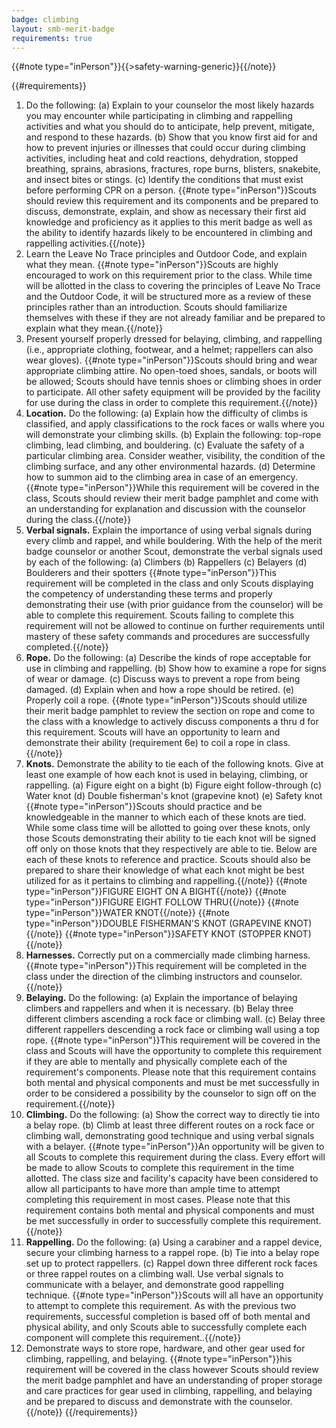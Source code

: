 ```yaml
---
badge: climbing
layout: smb-merit-badge
requirements: true
---
```


{{#note type="inPerson"}}{{>safety-warning-generic}}{{/note}}

{{#requirements}}
1. Do the following:
    (a) Explain to your counselor the most likely hazards you may encounter while participating in climbing and rappelling activities and what you should do to anticipate, help prevent, mitigate, and respond to these hazards.
    (b) Show that you know first aid for and how to prevent injuries or illnesses that could occur during climbing activities, including heat and cold reactions, dehydration, stopped breathing, sprains, abrasions, fractures, rope burns, blisters, snakebite, and insect bites or stings.
    (c) Identify the conditions that must exist before performing CPR on a person.
    {{#note type="inPerson"}}Scouts should review this requirement and its components and be prepared to discuss, demonstrate, explain, and show as necessary their first aid knowledge and proficiency as it applies to this merit badge as well as the ability to identify hazards likely to be encountered in climbing and rappelling activities.{{/note}}
2. Learn the Leave No Trace principles and Outdoor Code, and explain what they mean.
    {{#note type="inPerson"}}Scouts are highly encouraged to work on this requirement prior to the class. While time will be allotted in the class to covering the principles of Leave No Trace and the Outdoor Code, it will be structured more as a review of these principles rather than an introduction. Scouts should familiarize themselves with these if they are not already familiar and be prepared to explain what they mean.{{/note}}
3. Present yourself properly dressed for belaying, climbing, and rappelling (i.e., appropriate clothing, footwear, and a helmet; rappellers can also wear gloves).
    {{#note type="inPerson"}}Scouts should bring and wear appropriate climbing attire. No open-toed shoes, sandals, or boots will be allowed; Scouts should have tennis shoes or climbing shoes in order to participate. All other safety equipment will be provided by the facility for use during the class in order to complete this requirement.{{/note}}
4. **Location.** Do the following:
    (a) Explain how the difficulty of climbs is classified, and apply classifications to the rock faces or walls where you will demonstrate your climbing skills.
    (b) Explain the following: top-rope climbing, lead climbing, and bouldering.
    (c) Evaluate the safety of a particular climbing area. Consider weather, visibility, the condition of the climbing surface, and any other environmental hazards.
    (d) Determine how to summon aid to the climbing area in case of an emergency.
    {{#note type="inPerson"}}While this requirement will be covered in the class, Scouts should review their merit badge pamphlet and come with an understanding for explanation and discussion with the counselor during the class.{{/note}}
5. **Verbal signals.** Explain the importance of using verbal signals during every climb and rappel, and while bouldering. With the help of the merit badge counselor or another Scout, demonstrate the verbal signals used by each of the following:
    (a) Climbers
    (b) Rappellers
    (c) Belayers
    (d) Boulderers and their spotters
    {{#note type="inPerson"}}This requirement will be completed in the class and only Scouts displaying the competency of understanding these terms and properly demonstrating their use (with prior guidance from the counselor) will be able to complete this requirement. Scouts failing to complete this requirement will not be allowed to continue on further requirements until mastery of these safety commands and procedures are successfully completed.{{/note}}
6. **Rope.** Do the following:
    (a) Describe the kinds of rope acceptable for use in climbing and rappelling.
    (b) Show how to examine a rope for signs of wear or damage.
    (c) Discuss ways to prevent a rope from being damaged.
    (d) Explain when and how a rope should be retired.
    (e) Properly coil a rope.
    {{#note type="inPerson"}}Scouts should utilize their merit badge pamphlet to review the section on rope and come to the class with a knowledge to actively discuss components a thru d for this requirement. Scouts will have an opportunity to learn and demonstrate their ability (requirement 6e) to coil a rope in class.{{/note}}
7. **Knots.** Demonstrate the ability to tie each of the following knots. Give at least one example of how each knot is used in belaying, climbing, or rappelling.
    (a) Figure eight on a bight
    (b) Figure eight follow-through
    (c) Water knot
    (d) Double fisherman's knot (grapevine knot)
    (e) Safety knot
    {{#note type="inPerson"}}Scouts should practice and be knowledgeable in the manner to which each of these knots are tied. While some class time will be allotted to going over these knots, only those Scouts demonstrating their ability to tie each knot will be signed off only on those knots that they respectively are able to tie. Below are each of these knots to reference and practice. Scouts should also be prepared to share their knowledge of what each knot might be best utilized for as it pertains to climbing and rappelling.{{/note}}
    {{#note type="inPerson"}}FIGURE EIGHT ON A BIGHT{{/note}}
    {{#note type="inPerson"}}FIGURE EIGHT FOLLOW THRU{{/note}}
    {{#note type="inPerson"}}WATER KNOT{{/note}}
    {{#note type="inPerson"}}DOUBLE FISHERMAN'S KNOT (GRAPEVINE KNOT){{/note}}
    {{#note type="inPerson"}}SAFETY KNOT (STOPPER KNOT){{/note}}
8. **Harnesses.** Correctly put on a commercially made climbing harness.
    {{#note type="inPerson"}}This requirement will be completed in the class under the direction of the climbing instructors and counselor.{{/note}}
9. **Belaying.** Do the following:
    (a) Explain the importance of belaying climbers and rappellers and when it is necessary.
    (b) Belay three different climbers ascending a rock face or climbing wall.
    (c) Belay three different rappellers descending a rock face or climbing wall using a top rope.
    {{#note type="inPerson"}}This requirement will be covered in the class and Scouts will have the opportunity to complete this requirement if they are able to mentally and physically complete each of the requirement's components. Please note that this requirement contains both mental and physical components and must be met successfully in order to be considered a possibility by the counselor to sign off on the requirement.{{/note}}
10. **Climbing.** Do the following:
    (a) Show the correct way to directly tie into a belay rope.
    (b) Climb at least three different routes on a rock face or climbing wall, demonstrating good technique and using verbal signals with a belayer.
    {{#note type="inPerson"}}An opportunity will be given to all Scouts to complete this requirement during the class. Every effort will be made to allow Scouts to complete this requirement in the time allotted. The class size and facility's capacity have been considered to allow all participants to have more than ample time to attempt completing this requirement in most cases. Please note that this requirement contains both mental and physical components and must be met successfully in order to successfully complete this requirement.{{/note}}
11. **Rappelling.** Do the following:
    (a) Using a carabiner and a rappel device, secure your climbing harness to a rappel rope.
    (b) Tie into a belay rope set up to protect rappellers.
    (c) Rappel down three different rock faces or three rappel routes on a climbing wall. Use verbal signals to communicate with a belayer, and demonstrate good rappelling technique.
    {{#note type="inPerson"}}Scouts will all have an opportunity to attempt to complete this requirement. As with the previous two requirements, successful completion is based off of both mental and physical ability, and only Scouts able to successfully complete each component will complete this requirement..{{/note}}
12. Demonstrate ways to store rope, hardware, and other gear used for climbing, rappelling, and belaying.
    {{#note type="inPerson"}}his requirement will be covered in the class however Scouts should review the merit badge pamphlet and have an understanding of proper storage and care practices for gear used in climbing, rappelling, and belaying and be prepared to discuss and demonstrate with the counselor.{{/note}}
{{/requirements}}
